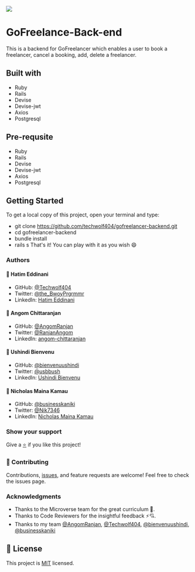 [![](https://img.shields.io/badge/Micronaut-Angom%20Chittaranjan-blue)](https://github.com/AngomRanjan)

# GoFreelance-Back-end

This is a backend for GoFreelancer which enables a user to book a freelancer, cancel a booking, add, delete a freelancer.

## Built with
  - Ruby
  - Rails
  - Devise
  - Devise-jwt
  - Axios
  - Postgresql

## Pre-requsite
  - Ruby
  - Rails
  - Devise
  - Devise-jwt
  - Axios
  - Postgresql

## Getting Started
 To get a local copy of this project, open your terminal and type:
  - git clone https://github.com/techwolf404/gofreelancer-backend.git
  - cd gofreelancer-backend
  - bundle install
  - rails s
 That's it! You can play with it as you wish 😄
 
### Authors

#### 👤 Hatim Eddinani

- GitHub: [@Techwolf404](https://github.com/techwolf404)
- Twitter: [@the_BwoyPrgrmmr](https://twitter.com/the_BwoyPrgrmmr)
- LinkedIn: [Hatim Eddinani](https://www.linkedin.com/in/hatimdev/)

#### 👤 Angom Chittaranjan

- GitHub: [@AngomRanjan](https://github.com/AngomRanjan)
- Twitter: [@RanjanAngom](https://twitter.com/RanjanAngom)
- LinkedIn: [angom-chittaranjan](https://linkedin.com/in/angom-chittaranjan)

#### 👤 Ushindi Bienvenu

- GitHub: [@bienvenuushindi](https://github.com/bienvenuushindi)
- Twitter: [@usbbush](https://twitter.com/usbbush)
- LinkedIn: [Ushindi Bienvenu](http://www.linkedin.com/in/usbbush)

#### 👤 Nicholas Maina Kamau

- GitHub: [@businesskaniki](https://github.com/businesskaniki)
- Twitter: [@Nik7346](https://twitter.com/Nik7346)
- LinkedIn: [Nicholas Maina Kamau](https://www.linkedin.com/in/nicholas-maina-kamau/)

### Show your support
Give a [⭐️](../../stargazers) if you like this project!

### 🤝 Contributing
Contributions, [issues](../../issues), and feature requests are welcome! Feel free to check the issues page.

### Acknowledgments

- Thanks to the Microverse team for the great curriculum 🙌.
- Thanks to Code Reviewers for the insightful feedback ⚡💘.
- Thanks to my team [@AngomRanjan](https://github.com/AngomRanjan), [@Techwolf404](https://github.com/techwolf404), [@bienvenuushindi](https://github.com/bienvenuushindi), [@businesskaniki](https://github.com/businesskaniki)

## 📝 License

This project is [MIT](LICENSE) licensed.
